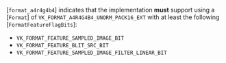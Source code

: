 [`format_a4r4g4b4`] indicates that the
implementation  **must**  support using a [`Format`] of
`VK_FORMAT_A4R4G4B4_UNORM_PACK16_EXT` with at least the following
[`FormatFeatureFlagBits`]:
 - `VK_FORMAT_FEATURE_SAMPLED_IMAGE_BIT`
 - `VK_FORMAT_FEATURE_BLIT_SRC_BIT`
 - `VK_FORMAT_FEATURE_SAMPLED_IMAGE_FILTER_LINEAR_BIT`